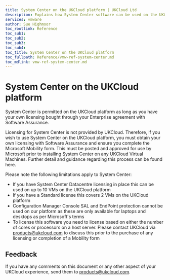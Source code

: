 ```yaml
---
title: System Center on the UKCloud platform | UKCloud Ltd
description: Explains how System Center software can be used on the UKCloud platform 
services: vmware
author: Sue Highmoor
toc_rootlink: Reference
toc_sub1: 
toc_sub2:
toc_sub3:
toc_sub4:
toc_title: System Center on the UKCloud platform
toc_fullpath: Reference/vmw-ref-system-center.md
toc_mdlink: vmw-ref-system-center.md
---
```


# System Center on the UKCloud platform

System Center is permitted on the UKCloud platform as long as you have your own licensing bought through your Enterprise agreement with Software Assurance.

Licensing for System Center is not provided by UKCloud. Therefore, if you wish to use System Center on the UKCloud platform, you must obtain your own licensing with Software Assurance and ensure you complete the Microsoft Mobility form. This must be posted and approved for use by Microsoft prior to installing System Center on any UKCloud Virtual Machines. Further detail and guidance regarding this process can be found here.

Please note the following limitations apply to System Center:

- If you have System Center Datacentre licensing in place this can be used on up to 10 VMs on the UKCloud platform
- If you have a Standard license this covers 2 VMs on the UKCloud platform
- Configuration Manager Console SAL and EndPoint protection cannot be used on our platform as these are only available for laptops and desktops as per Microsoft's terms
- To license this software you need to license based on either the number of cores or processors on a host server. Please contact UKCloud via <products@ukcloud.com> to discuss this prior to the purchase of any licensing or completion of a Mobility form

## Feedback

If you have any comments on this document or any other aspect of your UKCloud experience, send them to <products@ukcloud.com>.